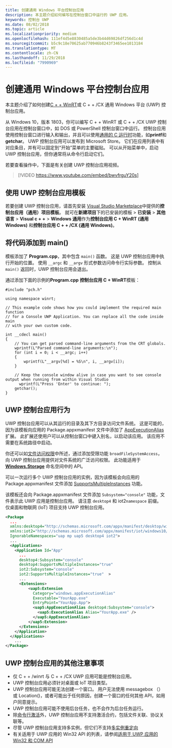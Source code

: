 ```yaml
---
title: 创建通用 Windows 平台控制台应用
description: 本主题介绍如何编写在控制台窗口中运行的 UWP 应用。
keywords: 控制台 UWP
ms.date: 08/02/2018
ms.topic: article
ms.localizationpriority: medium
ms.openlocfilehash: 111ef4d5e8830485a5de3b44d69826df256d1c4d
ms.sourcegitcommit: b5c9c18e70625ab770946b8243f3465ee1013184
ms.translationtype: MT
ms.contentlocale: zh-CN
ms.lasthandoff: 11/29/2018
ms.locfileid: "7990969"
---
```

# <a name="create-a-universal-windows-platform-console-app"></a>创建通用 Windows 平台控制台应用

本主题介绍了如何创建[C + + WinRT](/windows/uwp/cpp-and-winrt-apis/intro-to-using-cpp-with-winrt)或 C + + /CX 通用 Windows 平台 (UWP) 控制台应用。

从 Windows 10，版本 1803，你可以编写 C + + WinRT 或 C + + /CX UWP 控制台应用在控制台窗口中，如 DOS 或 PowerShell 控制台窗口中运行。 控制台应用使用控制台窗口进行输入和输出，并且可以使用[通用的 C 运行时](/cpp/c-runtime-library/reference/crt-alphabetical-function-reference)功能，如**printf**和**getchar**。 UWP 控制台应用可以发布到 Microsoft Store。 它们在应用列表中有对应条目，并有可以固定到“开始”菜单的主要磁贴。 可以从开始菜单中，启动 UWP 控制台应用，但你通常将从命令行启动它们。

若要查看操作中，下面是有关创建 UWP 控制台应用视频。

> [!VIDEO https://www.youtube.com/embed/bwvfrguY20s]

## <a name="use-a-uwp-console-app-template"></a>使用 UWP 控制台应用模板 

若要创建 UWP 控制台应用，请首先安装 [Visual Studio Marketplace](https://marketplace.visualstudio.com/items?itemName=AndrewWhitechapelMSFT.ConsoleAppUniversal)中提供的**控制台应用（通用）项目模板**。 就可在**新建项目**下的已安装的模板 > **已安装** > **其他语言** > **Visual c + +** > **Windows 通用**作为**控制台应用 C + WinRT (通用 Windows)** 和**控制台应用 C + + /CX (通用 Windows)**。

## <a name="add-your-code-to-main"></a>将代码添加到 main()

模板添加了 **Program.cpp**，其中包含 `main()` 函数。 这是 UWP 控制台应用中执行开始的位置。 使用 `__argc` 和 `__argv` 形式参数访问命令行实际参数。 控制从 `main()` 返回时，UWP 控制台应用会退出。

通过添加下面的示例的**Program.cpp** **控制台应用 C + WinRT**模板：

```cppwinrt
#include "pch.h"

using namespace winrt;

// This example code shows how you could implement the required main function
// for a Console UWP Application. You can replace all the code inside main
// with your own custom code.

int __cdecl main()
{
    // You can get parsed command-line arguments from the CRT globals.
    wprintf(L"Parsed command-line arguments:\n");
    for (int i = 0; i < __argc; i++)
    {
        wprintf(L"__argv[%d] = %S\n", i, __argv[i]);
    }

    // Keep the console window alive in case you want to see console output when running from within Visual Studio
      wprintf(L"Press 'Enter' to continue: ");
    getchar();
}
```

## <a name="uwp-console-app-behavior"></a>UWP 控制台应用行为

UWP 控制台应用可以从其运行的目录及其下方目录访问文件系统。 这是可能的，因为该模板向应用的 Package.appxmanifest 文件中添加了 [AppExecutionAlias](https://docs.microsoft.com/uwp/schemas/appxpackage/uapmanifestschema/element-uap5-appexecutionalias) 扩展。 此扩展还使用户可以从控制台窗口中键入别名，以启动该应用。 该应用不需要在系统路径中启动。

你还可以如[文件访问权限](https://docs.microsoft.com/windows/uwp/files/file-access-permissions)中所述，通过添加受限功能 `broadFileSystemAccess`，向 UWP 控制台应用提供对文件系统的广泛访问权限。 此功能适用于 [**Windows.Storage**](https://msdn.microsoft.com/library/windows/apps/BR227346) 命名空间中的 API。

可以一次运行多个 UWP 控制台应用的实例，因为该模板会向应用的 Package.appxmanifest 文件添加 [SupportsMultipleInstances](multi-instance-uwp.md) 功能。

该模板还会向 Package.appxmanifest 文件添加 `Subsystem="console"` 功能，文件表示此 UWP 应用是控制台应用。 请注意 `desktop4` 和 iot2`namespace` 前缀。 仅桌面和物联网 (IoT) 项目支持 UWP 控制台应用。

```xml
<Package
  ...
  xmlns:desktop4="http://schemas.microsoft.com/appx/manifest/desktop/windows10/4" 
  xmlns:iot2="http://schemas.microsoft.com/appx/manifest/iot/windows10/2" 
  IgnorableNamespaces="uap mp uap5 desktop4 iot2">
  ...
  <Applications>
    <Application Id="App"
      ...
      desktop4:Subsystem="console" 
      desktop4:SupportsMultipleInstances="true" 
      iot2:Subsystem="console" 
      iot2:SupportsMultipleInstances="true"  >
      ...
      <Extensions>
          <uap5:Extension 
            Category="windows.appExecutionAlias" 
            Executable="YourApp.exe" 
            EntryPoint="YourApp.App">
            <uap5:AppExecutionAlias desktop4:Subsystem="console">
              <uap5:ExecutionAlias Alias="YourApp.exe" />
            </uap5:AppExecutionAlias>
          </uap5:Extension>
      </Extensions>
    </Application>
  </Applications>
    ...
</Package>
```

## <a name="additional-considerations-for-uwp-console-apps"></a>UWP 控制台应用的其他注意事项

- 仅 C + + /winrt 与 C + + /CX UWP 应用可能是控制台应用。
- UWP 控制台应用必须针对桌面或 IoT 项目类型。
- UWP 控制台应用可能无法创建一个窗口。 用户无法使用 messagebox （） 或 Location()，或者可能出于任何原因，创建一个窗口的任何其他 API，如用户同意提示。
- UWP 控制台应用可能不使用后台任务，也不会作为后台任务运行。
- 除[命令行激活](https://blogs.windows.com/buildingapps/2017/07/05/command-line-activation-universal-windows-apps/#5YJUzjBoXCL4MhAe.97)外，UWP 控制台应用不支持激活合约，包括文件关联、协议关联等。
- 尽管 UWP 控制台应用支持多实例，但它们不支持[多实例重定向](multi-instance-uwp.md)
- 有关适用于 UWP 应用的 Win32 API 的列表，请参阅[适用于 UWP 应用的 Win32 和 COM API](https://docs.microsoft.com/uwp/win32-and-com/win32-and-com-for-uwp-apps)